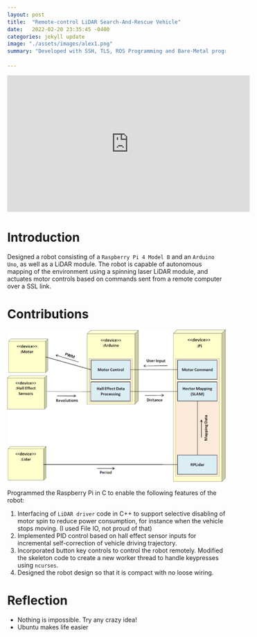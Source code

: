 ```yaml
---
layout: post
title:  "Remote-control LiDAR Search-And-Rescue Vehicle"
date:   2022-02-20 23:35:45 -0400
categories: jekyll update
image: "./assets/images/alex1.png"
summary: "Developed with SSH, TLS, ROS Programming and Bare-Metal programming to build a search-and-rescue robot."

---
```

<iframe width="560" height="315" src="https://www.youtube.com/embed/fcGkgArMV6A" title="YouTube video player" frameborder="0" allow="accelerometer; autoplay; clipboard-write; encrypted-media; gyroscope; picture-in-picture" allowfullscreen></iframe>

# Introduction

Designed a robot consisting of a `Raspberry Pi 4 Model B` and an `Arduino Uno`, as well as a LiDAR module. The robot is capable of autonomous mapping of the environment using a spinning laser LiDAR module, and actuates motor controls based on commands sent from a remote computer over a SSL link.

# Contributions

![Alex Architecture](/assets/images/alex2.png)

Programmed the Raspberry Pi in C to enable the following features of the robot:

1. Interfacing of `LiDAR driver` code in C++ to support selective disabling of motor spin to reduce power consumption, for instance when the vehicle stops moving. (I used File IO, not proud of that) 
1. Implemented PID control based on hall effect sensor inputs for incremental self-correction of vehicle driving trajectory.
1. Incorporated button key controls to control the robot remotely. Modified the skeleton code to create a new worker thread to handle keypresses using `ncurses`.
1. Designed the robot design so that it is compact with no loose wiring.

# Reflection
* Nothing is impossible. Try any crazy idea!
* Ubuntu makes life easier
